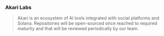 ### Akari Labs

> Akari is an ecosystem of AI tools integrated with social platforms and Solana. 
> Repositories will be open-sourced once reached to required maturity and that will be reviewed periodically by our team.
